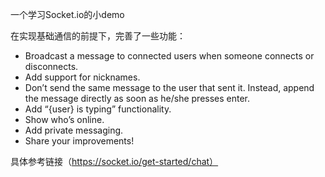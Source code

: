 一个学习Socket.io的小demo

在实现基础通信的前提下，完善了一些功能：
- Broadcast a message to connected users when someone connects or disconnects.
- Add support for nicknames.
- Don’t send the same message to the user that sent it. Instead, append the message directly as soon as he/she presses enter.
- Add “{user} is typing” functionality.
- Show who’s online.
- Add private messaging.
- Share your improvements!

具体参考链接（https://socket.io/get-started/chat）